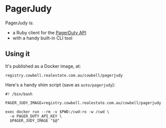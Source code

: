 # PagerJudy

PagerJudy is:
- a Ruby client for the [PagerDuty API](https://v2.developer.pagerduty.com/v2/page/api-reference)
- with a handy built-in CLI tool

## Using it

It's published as a Docker image, at:

    registry.cowbell.realestate.com.au/cowbell/pagerjudy

Here's a handy shim script (save as `auto/pagerjudy`):

```shell
#! /bin/bash

PAGER_JUDY_IMAGE=registry.cowbell.realestate.com.au/cowbell/pagerjudy

exec docker run --rm -v $PWD:/cwd:ro -w /cwd \
  -e PAGER_DUTY_API_KEY \
  $PAGER_JUDY_IMAGE "$@"
```
